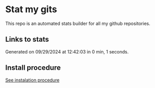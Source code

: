 # Stat my gits

This repo is an automated stats builder for all my github repositories.

## Links to stats


Generated on 09/29/2024 at 12:42:03 in 0 min, 1 seconds.

## Install procedure

[See instalation procedure](./src/install.md)
